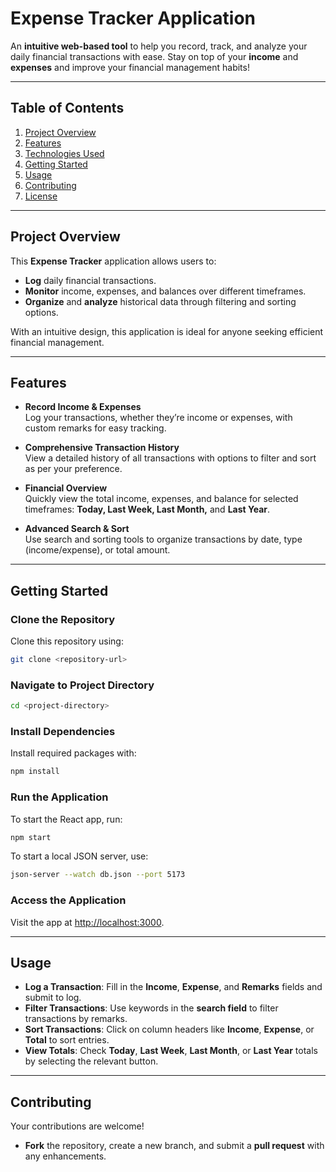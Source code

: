 # **Expense Tracker Application**

An **intuitive web-based tool** to help you record, track, and analyze your daily financial transactions with ease. Stay on top of your **income** and **expenses** and improve your financial management habits!

---

## **Table of Contents**
1. [Project Overview](#project-overview)
2. [Features](#features)
3. [Technologies Used](#technologies-used)
4. [Getting Started](#getting-started)
5. [Usage](#usage)
6. [Contributing](#contributing)
7. [License](#license)

---

## **Project Overview**

This **Expense Tracker** application allows users to:
- **Log** daily financial transactions.
- **Monitor** income, expenses, and balances over different timeframes.
- **Organize** and **analyze** historical data through filtering and sorting options.

With an intuitive design, this application is ideal for anyone seeking efficient financial management.

---

## **Features**

- **Record Income & Expenses**  
  Log your transactions, whether they’re income or expenses, with custom remarks for easy tracking.

- **Comprehensive Transaction History**  
  View a detailed history of all transactions with options to filter and sort as per your preference.

- **Financial Overview**  
  Quickly view the total income, expenses, and balance for selected timeframes: **Today, Last Week, Last Month,** and **Last Year**.

- **Advanced Search & Sort**  
  Use search and sorting tools to organize transactions by date, type (income/expense), or total amount.

---

## **Getting Started**

### **Clone the Repository**

Clone this repository using:
```bash
git clone <repository-url>
```

### **Navigate to Project Directory**

```bash
cd <project-directory>
```

### **Install Dependencies**

Install required packages with:
```bash
npm install
```

### **Run the Application**

To start the React app, run:
```bash
npm start
```

To start a local JSON server, use:
```bash
json-server --watch db.json --port 5173
```

### **Access the Application**

Visit the app at [http://localhost:3000](http://localhost:3000).

---

## **Usage**

- **Log a Transaction**: Fill in the **Income**, **Expense**, and **Remarks** fields and submit to log.
- **Filter Transactions**: Use keywords in the **search field** to filter transactions by remarks.
- **Sort Transactions**: Click on column headers like **Income**, **Expense**, or **Total** to sort entries.
- **View Totals**: Check **Today**, **Last Week**, **Last Month**, or **Last Year** totals by selecting the relevant button.

---

## **Contributing**

Your contributions are welcome!  
- **Fork** the repository, create a new branch, and submit a **pull request** with any enhancements.
